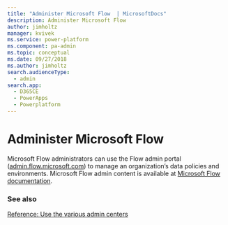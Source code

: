 ```yaml
---
title: "Administer Microsoft Flow  | MicrosoftDocs"
description: Administer Microsoft Flow
author: jimholtz
manager: kvivek
ms.service: power-platform
ms.component: pa-admin
ms.topic: conceptual
ms.date: 09/27/2018
ms.author: jimholtz
search.audienceType: 
  - admin
search.app: 
  - D365CE
  - PowerApps
  - Powerplatform
---
```

# Administer Microsoft Flow

Microsoft Flow administrators can use the Flow admin portal ([admin.flow.microsoft.com](https://admin.flow.microsoft.com)) to manage an organization’s data policies and environments. Microsoft Flow admin content is available at [Microsoft Flow documentation](https://docs.microsoft.com/en-us/flow/admin-center-introduction).

### See also
[Reference: Use the various admin centers](admin-centers.md)
